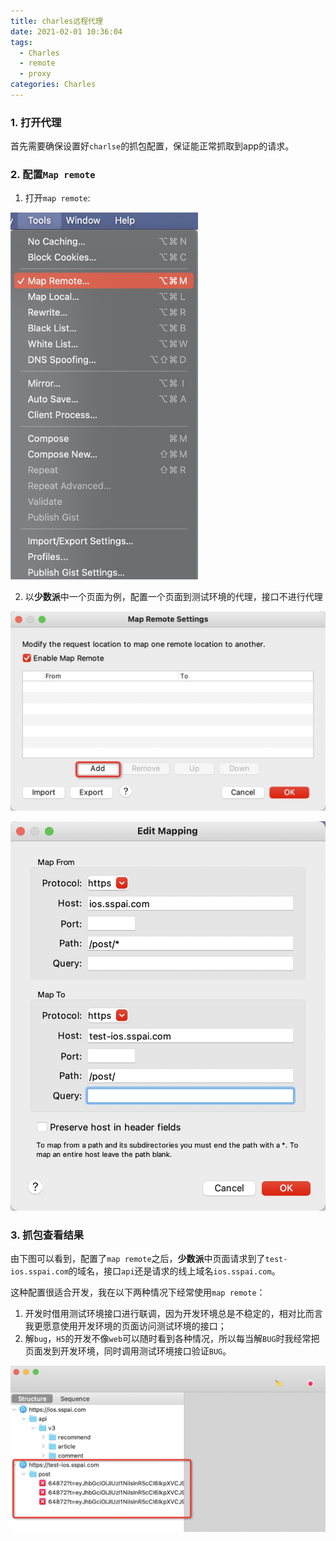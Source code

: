 ```yaml
---
title: charles远程代理
date: 2021-02-01 10:36:04
tags: 
  - Charles
  - remote
  - proxy
categories: Charles
---
```


### 1. 打开代理

首先需要确保设置好`charlse`的抓包配置，保证能正常抓取到app的请求。

### 2. 配置`Map remote`

1.  打开`map remote`:

<img src="https://raw.githubusercontent.com/aaaaaAndy/picture/main/images/20210201105713.jpg" alt="map-remote" width="300"/>

2.  以**少数派**中一个页面为例，配置一个页面到测试环境的代理，接口不进行代理

![](https://raw.githubusercontent.com/aaaaaAndy/picture/main/images/20210201105855.jpg)

<img src="https://raw.githubusercontent.com/aaaaaAndy/picture/main/images/20210201105908.jpg" width="600"/>

### 3. 抓包查看结果

由下图可以看到，配置了`map remote`之后，**少数派**中页面请求到了`test-ios.sspai.com`的域名，接口`api`还是请求的线上域名`ios.sspai.com`。

这种配置很适合开发，我在以下两种情况下经常使用`map remote`：

1.  开发时借用测试环境接口进行联调，因为开发环境总是不稳定的，相对比而言我更愿意使用开发环境的页面访问测试环境的接口；
2.  解`bug`，`H5`的开发不像`web`可以随时看到各种情况，所以每当解`BUG`时我经常把页面发到开发环境，同时调用测试环境接口验证`BUG`。

![](https://raw.githubusercontent.com/aaaaaAndy/picture/main/images/20210201110000.jpg)

